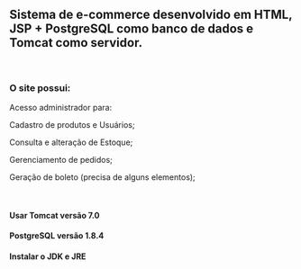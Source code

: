 
<h2>Sistema de e-commerce desenvolvido em HTML, JSP + PostgreSQL como banco de dados e Tomcat como servidor.</h2> 
 <br/>
<h3>O site possui:</h3> 
<p>Acesso administrador para: </p>
<p>Cadastro de produtos e Usuários; </p>
<p>Consulta e alteração de Estoque; </p>
<p>Gerenciamento de pedidos; </p>
<p>Geração de boleto (precisa de alguns elementos);</p>
<br/>
<h4>Usar Tomcat versão 7.0</h4>
<h4>PostgreSQL versão 1.8.4</h4>
<h4>Instalar o JDK e JRE</h4>